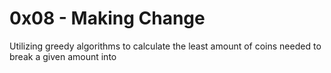 <h1>0x08 - Making Change</h1>
<p>Utilizing greedy algorithms to calculate the least amount of coins needed to break a given amount into</p>